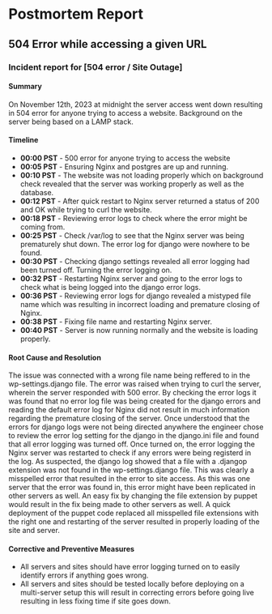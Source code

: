 # Postmortem Report

## 504 Error while accessing a given URL

### Incident report for [504 error / Site Outage]

#### Summary

On November 12th, 2023 at midnight the server access went down resulting in 504 error for anyone trying to access a website. Background on the server being based on a LAMP stack.

#### Timeline

- **00:00 PST** - 500 error for anyone trying to access the website
- **00:05 PST** - Ensuring Nginx and postgres are up and running.
- **00:10 PST** - The website was not loading properly which on background check revealed that the server was working properly as well as the database.
- **00:12 PST** - After quick restart to Nginx server returned a status of 200 and OK while trying to curl the website.
- **00:18 PST** - Reviewing error logs to check where the error might be coming from.
- **00:25 PST** - Check /var/log to see that the Nginx server was being prematurely shut down. The error log for django were nowhere to be found.
- **00:30 PST** - Checking django settings revealed all error logging had been turned off. Turning the error logging on.
- **00:32 PST** - Restarting Nginx server and going to the error logs to check what is being logged into the django error logs.
- **00:36 PST** - Reviewing error logs for django revealed a mistyped file name which was resulting in incorrect loading and premature closing of Nginx.
- **00:38 PST** - Fixing file name and restarting Nginx server.
- **00:40 PST** - Server is now running normally and the website is loading properly.

#### Root Cause and Resolution

The issue was connected with a wrong file name being reffered to in the wp-settings.django file. The error was raised when trying to curl the server, wherein the server responded with 500 error. By checking the error logs it was found that no error log file was being created for the django errors and reading the default error log for Nginx did not result in much information regarding the premature closing of the server. Once understood that the errors for django logs were not being directed anywhere the engineer chose to review the error log setting for the django in the django.ini file and found that all error logging was turned off. Once turned on, the error logging the Nginx server was restarted to check if any errors were being registerd in the log. As suspected, the django log showed that a file with a .djangop extension was not found in the wp-settings.django file. This was clearly a misspelled error that resulted in the error to site access. As this was one server that the error was found in, this error might have been replicated in other servers as well. An easy fix by changing the file extension by puppet would result in the fix being made to other servers as well. A quick deployment of the puppet code replaced all misspelled file extensions with the right one and restarting of the server resulted in properly loading of the site and server.

#### Corrective and Preventive Measures

- All servers and sites should have error logging turned on to easily identify errors if anything goes wrong.
- All servers and sites should be tested locally before deploying on a multi-server setup this will result in correcting errors before going live resulting in less fixing time if site goes down.
